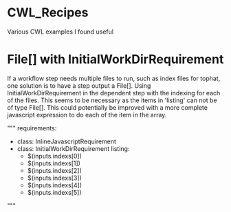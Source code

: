 # CWL_Recipes
Various CWL examples I found useful 


# File[] with InitialWorkDirRequirement

If a workflow step needs multiple files to run, such as index files for tophat, one solution
is to have a step output a File[]. Using InitialWorkDirRequirement in the dependent step with the indexing for each of the files. This seems to be necessary as the items in 'listing' can not be of type File[]. This could potentially be improved with a more complete javascript expression to do each of the item in the array. 

"""
requirements:
  - class: InlineJavascriptRequirement
  - class: InitialWorkDirRequirement
    listing:
      - $(inputs.indexs[0])
      - $(inputs.indexs[1])
      - $(inputs.indexs[2])
      - $(inputs.indexs[3])
      - $(inputs.indexs[4])
      - $(inputs.indexs[5])

"""
